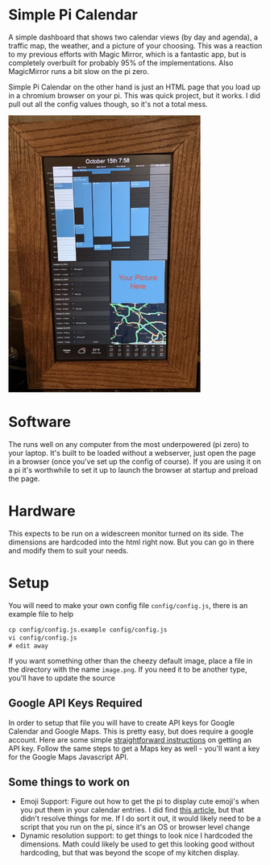 # Simple Pi Calendar
A simple dashboard that shows two calendar views (by day and agenda), a traffic map, the weather, and a picture of your choosing. This was a reaction to my previous efforts with Magic Mirror, which is a fantastic app, but is completely overbuilt for probably 95% of the implementations. Also MagicMirror runs a bit slow on the pi zero.

Simple Pi Calendar on the other hand is just an HTML page that you load up in a chromium browser on your pi. This was quick project, but it works. I did pull out all the config values though, so it's not a total mess.

<img src="/example_picture.jpg" height="550px">

# Software
The runs well on any computer from the most underpowered (pi zero) to your laptop. It's built to be loaded without a webserver, just open the page in a browser (once you've set up the config of course). If you are using it on a pi it's worthwhile to set it up to launch the browser at startup and preload the page.

# Hardware
This expects to be run on a widescreen monitor turned on its side. The dimensions are hardcoded into the html right now. But you can go in there and modify them to suit your needs.

# Setup
You will need to make your own config file `config/config.js`, there is an example file to help
```
cp config/config.js.example config/config.js
vi config/config.js
# edit away
```

If you want something other than the cheezy default image, place a file in the directory with the name `image.png`. If you need it to be another type, you'll have to update the source


## Google API Keys Required
In order to setup that file you will have to create API keys for Google Calendar and Google Maps. This is pretty easy, but does require a google account. Here are some simple [straightforward instructions](https://docs.simplecalendar.io/google-api-key/) on getting an API key. Follow the same steps to get a Maps key as well - you'll want a key for the Google Maps Javascript API.

## Some things to work on
- Emoji Support: Figure out how to get the pi to display cute emoji's when you put them in your calendar entries. I did find [this article](https://www.omgubuntu.co.uk/2016/08/enable-color-emoji-linux-google-chrome-noto), but that didn't resolve things for me. If I do sort it out, it would likely need to be a script that you run on the pi, since it's an OS or browser level change
- Dynamic resolution support: to get things to look nice I hardcoded the dimensions. Math could likely be used to get this looking good without hardcoding, but that was beyond the scope of my kitchen display.
